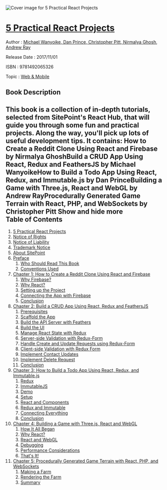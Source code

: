 ![Cover image for 5 Practical React Projects](https://imgdetail.ebookreading.net/cover/cover/web_mobile/EB9781492065326.jpg)

[5 Practical React Projects](https://ebookreading.net/view/book/5+Practical+React+Projects-EB9781492065326_1.html "5 Practical React Projects")
====================================================================================================================

Author : [Michael Wanyoike](https://ebookreading.net/search/author/Michael+Wanyoike),[ Dan Prince](https://ebookreading.net/search/author/+Dan+Prince),[ Christopher Pitt](https://ebookreading.net/search/author/+Christopher+Pitt),[ Nirmalya Ghosh](https://ebookreading.net/search/author/+Nirmalya+Ghosh),[ Andrew Ray](https://ebookreading.net/search/author/+Andrew+Ray)

Release Date : 2017/11/01

ISBN : 9781492065326

Topic : [Web & Mobile](https://ebookreading.net/search/category/web-mobile)

Book Description
-----------------

 This book is a collection of in-depth tutorials, selected from SitePoint's React Hub, that will guide you through some fun and practical projects. Along the way, you'll pick up lots of useful development tips.
It contains:
How to Create a Reddit Clone Using React and Firebase by Nirmalya GhoshBuild a CRUD App Using React, Redux and FeathersJS by Michael WanyoikeHow to Build a Todo App Using React, Redux, and Immutable.js by Dan PrinceBuilding a Game with Three.js, React and WebGL by Andrew RayProcedurally Generated Game Terrain with React, PHP, and WebSockets by Christopher Pitt        Show and hide more                
Table of Contents
-----------------

1. [5 Practical React Projects](https://ebookreading.net/view/book/5+Practical+React+Projects-EB9781492065326_1.html)
1. [Notice of Rights](https://ebookreading.net/view/book/5+Practical+React+Projects-EB9781492065326_1.html#sigil_toc_id_1)
1. [Notice of Liability](https://ebookreading.net/view/book/5+Practical+React+Projects-EB9781492065326_1.html#sigil_toc_id_2)
1. [Trademark Notice](https://ebookreading.net/view/book/5+Practical+React+Projects-EB9781492065326_1.html#sigil_toc_id_3)
1. [About SitePoint](https://ebookreading.net/view/book/5+Practical+React+Projects-EB9781492065326_1.html#sigil_toc_id_4)
1. [Preface](https://ebookreading.net/view/book/5+Practical+React+Projects-EB9781492065326_2.html)
    1. [Who Should Read This Book](https://ebookreading.net/view/book/5+Practical+React+Projects-EB9781492065326_2.html#preface-who-should-)
    1. [Conventions Used](https://ebookreading.net/view/book/5+Practical+React+Projects-EB9781492065326_2.html#preface-conventions)
1. [Chapter 1: How to Create a Reddit Clone Using React and Firebase](https://ebookreading.net/view/book/5+Practical+React+Projects-EB9781492065326_3.html)
    1. [Why Firebase?](https://ebookreading.net/view/book/5+Practical+React+Projects-EB9781492065326_3.html#whyfirebase)
    1. [Why React?](https://ebookreading.net/view/book/5+Practical+React+Projects-EB9781492065326_3.html#whyreact1)
    1. [Setting up the Project](https://ebookreading.net/view/book/5+Practical+React+Projects-EB9781492065326_3.html#settinguptheproject)
    1. [Connecting the App with Firebase](https://ebookreading.net/view/book/5+Practical+React+Projects-EB9781492065326_3.html#connectingtheappwit)
    1. [Conclusion](https://ebookreading.net/view/book/5+Practical+React+Projects-EB9781492065326_3.html#conclusion1)
1. [Chapter 2: Build a CRUD App Using React, Redux and FeathersJS](https://ebookreading.net/view/book/5+Practical+React+Projects-EB9781492065326_4.html)
    1. [Prerequisites](https://ebookreading.net/view/book/5+Practical+React+Projects-EB9781492065326_4.html#prerequisites)
    1. [Scaffold the App](https://ebookreading.net/view/book/5+Practical+React+Projects-EB9781492065326_4.html#scaffoldtheapp)
    1. [Build the API Server with Feathers](https://ebookreading.net/view/book/5+Practical+React+Projects-EB9781492065326_4.html#buildtheapiserverwi)
    1. [Build the UI](https://ebookreading.net/view/book/5+Practical+React+Projects-EB9781492065326_4.html#buildtheui)
    1. [Manage React State with Redux](https://ebookreading.net/view/book/5+Practical+React+Projects-EB9781492065326_4.html#managereactstatewit)
    1. [Server-side Validation with Redux-Form](https://ebookreading.net/view/book/5+Practical+React+Projects-EB9781492065326_4.html#serversidevalidatio)
    1. [Handle Create and Update Requests using Redux-Form](https://ebookreading.net/view/book/5+Practical+React+Projects-EB9781492065326_4.html#handlecreateandupda)
    1. [Client-side Validation with Redux Form](https://ebookreading.net/view/book/5+Practical+React+Projects-EB9781492065326_4.html#clientsidevalidatio)
    1. [Implement Contact Updates](https://ebookreading.net/view/book/5+Practical+React+Projects-EB9781492065326_4.html#implementcontactupd)
    1. [Implement Delete Request](https://ebookreading.net/view/book/5+Practical+React+Projects-EB9781492065326_4.html#implementdeleterequ)
    1. [Conclusion](https://ebookreading.net/view/book/5+Practical+React+Projects-EB9781492065326_4.html#conclusion2)
1. [Chapter 3: How to Build a Todo App Using React, Redux, and Immutable.js](https://ebookreading.net/view/book/5+Practical+React+Projects-EB9781492065326_5.html)
    1. [Redux](https://ebookreading.net/view/book/5+Practical+React+Projects-EB9781492065326_5.html#redux)
    1. [ImmutableJS](https://ebookreading.net/view/book/5+Practical+React+Projects-EB9781492065326_5.html#immutablejs)
    1. [Demo](https://ebookreading.net/view/book/5+Practical+React+Projects-EB9781492065326_5.html#demo)
    1. [Setup](https://ebookreading.net/view/book/5+Practical+React+Projects-EB9781492065326_5.html#setup)
    1. [React and Components](https://ebookreading.net/view/book/5+Practical+React+Projects-EB9781492065326_5.html#reactandcomponents)
    1. [Redux and Immutable](https://ebookreading.net/view/book/5+Practical+React+Projects-EB9781492065326_5.html#reduximmutable)
    1. [Connecting Everything](https://ebookreading.net/view/book/5+Practical+React+Projects-EB9781492065326_5.html#connectingeverythin)
    1. [Conclusion](https://ebookreading.net/view/book/5+Practical+React+Projects-EB9781492065326_5.html#conclusion3)
1. [Chapter 4: Building a Game with Three.js, React and WebGL](https://ebookreading.net/view/book/5+Practical+React+Projects-EB9781492065326_6.html)
    1. [How It All Began](https://ebookreading.net/view/book/5+Practical+React+Projects-EB9781492065326_6.html#howitallbegan)
    1. [Why React?](https://ebookreading.net/view/book/5+Practical+React+Projects-EB9781492065326_6.html#whyreact2)
    1. [React and WebGL](https://ebookreading.net/view/book/5+Practical+React+Projects-EB9781492065326_6.html#reactandwebgl)
    1. [Debugging](https://ebookreading.net/view/book/5+Practical+React+Projects-EB9781492065326_6.html#debugging)
    1. [Performance Considerations](https://ebookreading.net/view/book/5+Practical+React+Projects-EB9781492065326_6.html#performanceconsider)
    1. [That&#39;s It!](https://ebookreading.net/view/book/5+Practical+React+Projects-EB9781492065326_6.html#thatsit)
1. [Chapter 5: Procedurally Generated Game Terrain with React, PHP, and WebSockets](https://ebookreading.net/view/book/5+Practical+React+Projects-EB9781492065326_7.html)
    1. [Making a Farm](https://ebookreading.net/view/book/5+Practical+React+Projects-EB9781492065326_7.html#makingafarm)
    1. [Rendering the Farm](https://ebookreading.net/view/book/5+Practical+React+Projects-EB9781492065326_7.html#renderingthefarm)
    1. [Summary](https://ebookreading.net/view/book/5+Practical+React+Projects-EB9781492065326_7.html#summary)
